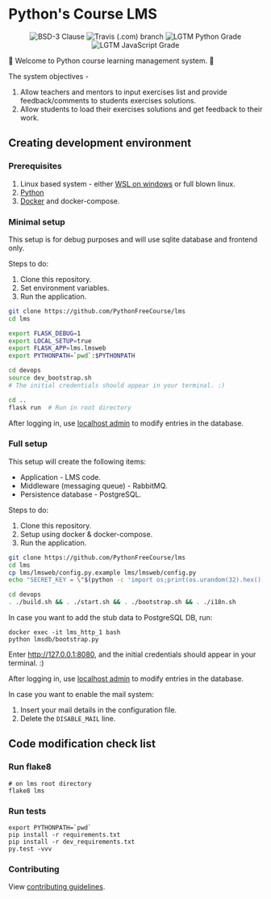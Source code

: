 # Python's Course LMS

<p align="center">
  <img title="BSD-3 Clause" src="https://img.shields.io/github/license/PythonFreeCourse/LMS.svg">
  <img title="Travis (.com) branch" src="https://img.shields.io/travis/com/PythonFreeCourse/LMS/master.svg">
  <img title="LGTM Python Grade" src="https://img.shields.io/lgtm/grade/python/github/PythonFreeCourse/LMS.svg">
  <img title="LGTM JavaScript Grade" src="https://img.shields.io/lgtm/grade/javascript/github/PythonFreeCourse/LMS.svg">
</p>

👋 Welcome to Python course learning management system. 🐍

The system objectives - 
1. Allow teachers and mentors to input exercises list and provide feedback/comments to students exercises solutions.
2. Allow students to load their exercises solutions and get feedback to their work.

## Creating development environment
### Prerequisites
1. Linux based system - either [WSL on windows](https://docs.microsoft.com/en-us/windows/wsl/install-win10) or full blown linux.
2. [Python](https://www.python.org/downloads/release/python-385/) 
3. [Docker](https://docs.docker.com/docker-for-windows/install/) and docker-compose.

### Minimal setup
This setup is for debug purposes and will use sqlite database and frontend only.

Steps to do:
1. Clone this repository.
2. Set environment variables.
3. Run the application.

```bash
git clone https://github.com/PythonFreeCourse/lms
cd lms

export FLASK_DEBUG=1
export LOCAL_SETUP=true
export FLASK_APP=lms.lmsweb
export PYTHONPATH=`pwd`:$PYTHONPATH

cd devops
source dev_bootstrap.sh
# The initial credentials should appear in your terminal. :)

cd ..
flask run  # Run in root directory
```

After logging in, use [localhost admin](https://127.0.0.1:5000/admin) to modify entries in the database.


### Full setup
This setup will create the following items:
* Application - LMS code.
* Middleware (messaging queue) - RabbitMQ.
* Persistence database - PostgreSQL.

Steps to do:

1. Clone this repository.
2. Setup using docker & docker-compose.
3. Run the application.

```bash
git clone https://github.com/PythonFreeCourse/lms
cd lms
cp lms/lmsweb/config.py.example lms/lmsweb/config.py
echo "SECRET_KEY = \"$(python -c 'import os;print(os.urandom(32).hex())')\"" >> lms/lmsweb/config.py

cd devops
. ./build.sh && . ./start.sh && . ./bootstrap.sh && . ./i18n.sh
```

In case you want to add the stub data to PostgreSQL DB, run:
```
docker exec -it lms_http_1 bash
python lmsdb/bootstrap.py
```

Enter http://127.0.0.1:8080, and the initial credentials should appear in your terminal. :)

After logging in, use [localhost admin](https://127.0.0.1:8080/admin) to modify entries in the database.

In case you want to enable the mail system:

1. Insert your mail details in the configuration file.
2. Delete the `DISABLE_MAIL` line.


## Code modification check list
### Run flake8 
```
# on lms root directory
flake8 lms
```
### Run tests
```
export PYTHONPATH=`pwd`
pip install -r requirements.txt
pip install -r dev_requirements.txt
py.test -vvv
```
### Contributing
View [contributing guidelines](https://github.com/PythonFreeCourse/lms/blob/master/CONTRIBUTING.md).
